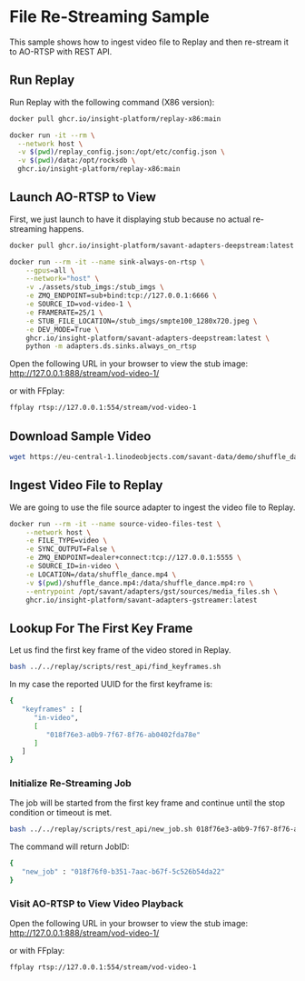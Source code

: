# File Re-Streaming Sample

This sample shows how to ingest video file to Replay and then re-stream it to AO-RTSP with REST API.

## Run Replay

Run Replay with the following command (X86 version):

```bash
docker pull ghcr.io/insight-platform/replay-x86:main

docker run -it --rm \
  --network host \
  -v $(pwd)/replay_config.json:/opt/etc/config.json \
  -v $(pwd)/data:/opt/rocksdb \
  ghcr.io/insight-platform/replay-x86:main
```

## Launch AO-RTSP to View

First, we just launch to have it displaying stub because no actual re-streaming happens.

```bash
docker pull ghcr.io/insight-platform/savant-adapters-deepstream:latest

docker run --rm -it --name sink-always-on-rtsp \
    --gpus=all \
    --network="host" \
    -v ./assets/stub_imgs:/stub_imgs \
    -e ZMQ_ENDPOINT=sub+bind:tcp://127.0.0.1:6666 \
    -e SOURCE_ID=vod-video-1 \
    -e FRAMERATE=25/1 \
    -e STUB_FILE_LOCATION=/stub_imgs/smpte100_1280x720.jpeg \
    -e DEV_MODE=True \
    ghcr.io/insight-platform/savant-adapters-deepstream:latest \
    python -m adapters.ds.sinks.always_on_rtsp
```

Open the following URL in your browser to view the stub image: http://127.0.0.1:888/stream/vod-video-1/

or with FFplay:

```bash
ffplay rtsp://127.0.0.1:554/stream/vod-video-1
```

## Download Sample Video

```bash
wget https://eu-central-1.linodeobjects.com/savant-data/demo/shuffle_dance.mp4
```

## Ingest Video File to Replay

We are going to use the file source adapter to ingest the video file to Replay.

```bash
docker run --rm -it --name source-video-files-test \
    --network host \
    -e FILE_TYPE=video \
    -e SYNC_OUTPUT=False \
    -e ZMQ_ENDPOINT=dealer+connect:tcp://127.0.0.1:5555 \
    -e SOURCE_ID=in-video \
    -e LOCATION=/data/shuffle_dance.mp4 \
    -v $(pwd)/shuffle_dance.mp4:/data/shuffle_dance.mp4:ro \
    --entrypoint /opt/savant/adapters/gst/sources/media_files.sh \
    ghcr.io/insight-platform/savant-adapters-gstreamer:latest
```

## Lookup For The First Key Frame

Let us find the first key frame of the video stored in Replay.

```bash
bash ../../replay/scripts/rest_api/find_keyframes.sh
```

In my case the reported UUID for the first keyframe is:

```bash
{
   "keyframes" : [
      "in-video",
      [
         "018f76e3-a0b9-7f67-8f76-ab0402fda78e"
      ]
   ]
}
```

### Initialize Re-Streaming Job

The job will be started from the first key frame and continue until the stop condition or timeout is met.

```bash
bash ../../replay/scripts/rest_api/new_job.sh 018f76e3-a0b9-7f67-8f76-ab0402fda78e
```

The command will return JobID:

```bash
{
   "new_job" : "018f76f0-b351-7aac-b67f-5c526b54da22"
}
```

### Visit AO-RTSP to View Video Playback

Open the following URL in your browser to view the stub image: http://127.0.0.1:888/stream/vod-video-1/

or with FFplay:

```bash
ffplay rtsp://127.0.0.1:554/stream/vod-video-1
```
